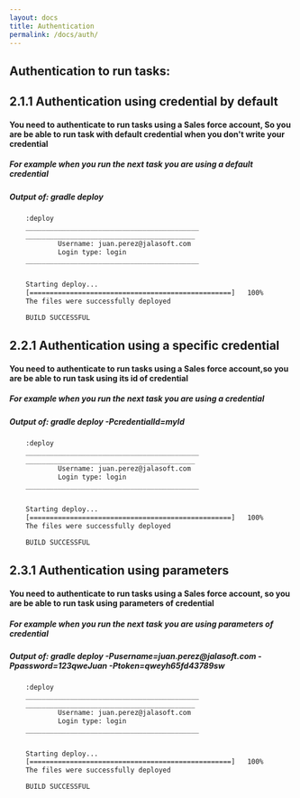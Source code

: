 ```yaml
---
layout: docs
title: Authentication
permalink: /docs/auth/
---
```

## Authentication to run tasks:
## 2.1.1 Authentication using credential by default
#### You need to authenticate to run tasks using a Sales force account, So you are be able to run task with default credential when you don't write your credential
##### For example when you run the next task you are using a default credential
<h5> Output of:  <strong> gradle deploy </strong></h5>

```bash
    :deploy
    ___________________________________________
    __________________________________________
            Username: juan.perez@jalasoft.com
            Login type: login
    ___________________________________________


    Starting deploy...
    [==================================================]   100%
    The files were successfully deployed

    BUILD SUCCESSFUL
```

## 2.2.1 Authentication using a specific credential
#### You need to authenticate to run tasks using a Sales force account,so you are be able to run task using its id of credential
##### For example when you run the next task you are using a credential
<h5> Output of:  <strong> gradle deploy -PcredentialId=myId </strong></h5>

```bash
    :deploy
    ___________________________________________
    __________________________________________
            Username: juan.perez@jalasoft.com
            Login type: login
    ___________________________________________


    Starting deploy...
    [==================================================]   100%
    The files were successfully deployed

    BUILD SUCCESSFUL
```
## 2.3.1 Authentication using parameters
#### You need to authenticate to run tasks using a Sales force account, so you are be able to run task using parameters of credential
##### For example when you run the next task you are using parameters of credential
<h5> Output of:  <strong> gradle deploy -Pusername=juan.perez@jalasoft.com -Ppassword=123qweJuan -Ptoken=qweyh65fd43789sw </strong></h5>

```bash
    :deploy
    ___________________________________________
    __________________________________________
            Username: juan.perez@jalasoft.com
            Login type: login
    ___________________________________________


    Starting deploy...
    [==================================================]   100%
    The files were successfully deployed

    BUILD SUCCESSFUL
```
